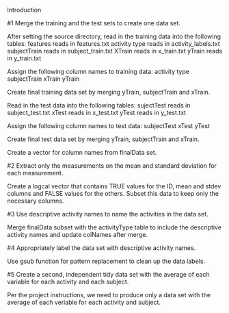 Introduction

#1 
Merge the training and the test sets to create one data set.

After setting the source directory, read in the training data into the following tables:
features reads in features.txt
activity type reads in activity_labels.txt
subjectTrain reads in subject_train.txt
XTrain reads in x_train.txt
yTrain reads in y_train.txt

Assign the following column names to training data:
activity type
subjectTrain
xTrain
yTrain

Create final training data set by merging yTrain, subjectTrain and xTrain.

Read in the test data into the following tables:
sujectTest reads in subject_test.txt
xTest reads in x_test.txt
yTest reads in y_test.txt

Assign the following column names to test data:
subjectTest
xTest
yTest

Create final test data set by merging yTrain, subjectTrain and xTrain.

Create a vector for column names from finalData set.

#2
Extract only the measurements on the mean and standard deviation for each measurement.

Create a logcal vector that contains TRUE values for the ID, mean and stdev columns and FALSE values for the others. Subset this data to keep only the necessary columns.

#3
Use descriptive activity names to name the activities in the data set.

Merge finalData subset with the activityType table to include the descriptive activity names and update colNames after merge.

#4
Appropriately label the data set with descriptive activity names.

Use gsub function for pattern replacement to clean up the data labels.

#5
Create a second, independent tidy data set with the average of each variable for each activity and each subject.

Per the project instructions, we need to produce only a data set with the average of each veriable for each activity and subject.
